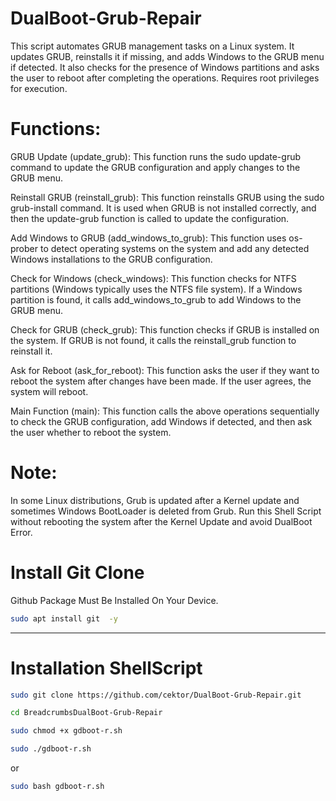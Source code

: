 # DualBoot-Grub-Repair
 This script automates GRUB management tasks on a Linux system. It updates GRUB, reinstalls it if missing, and adds Windows to the GRUB menu if detected. It also checks for the presence of Windows partitions and asks the user to reboot after completing the operations. Requires root privileges for execution.

# Functions:
GRUB Update (update_grub): This function runs the sudo update-grub command to update the GRUB configuration and apply changes to the GRUB menu.

Reinstall GRUB (reinstall_grub): This function reinstalls GRUB using the sudo grub-install command. It is used when GRUB is not installed correctly, and then the update-grub function is called to update the configuration.

Add Windows to GRUB (add_windows_to_grub): This function uses os-prober to detect operating systems on the system and add any detected Windows installations to the GRUB configuration.

Check for Windows (check_windows): This function checks for NTFS partitions (Windows typically uses the NTFS file system). If a Windows partition is found, it calls add_windows_to_grub to add Windows to the GRUB menu.

Check for GRUB (check_grub): This function checks if GRUB is installed on the system. If GRUB is not found, it calls the reinstall_grub function to reinstall it.

Ask for Reboot (ask_for_reboot): This function asks the user if they want to reboot the system after changes have been made. If the user agrees, the system will reboot.

Main Function (main): This function calls the above operations sequentially to check the GRUB configuration, add Windows if detected, and then ask the user whether to reboot the system.


# Note:
In some Linux distributions, Grub is updated after a Kernel update and sometimes Windows BootLoader is deleted from Grub. Run this Shell Script without rebooting the system after the Kernel Update and avoid DualBoot Error.

# Install Git Clone 

Github Package Must Be Installed On Your Device.
```bash
sudo apt install git  -y
```

----------------------------------

# Installation ShellScript
```bash
sudo git clone https://github.com/cektor/DualBoot-Grub-Repair.git
```
```bash
cd BreadcrumbsDualBoot-Grub-Repair
```
```bash
sudo chmod +x gdboot-r.sh
```
```bash
sudo ./gdboot-r.sh
```
or

```bash
sudo bash gdboot-r.sh
```
